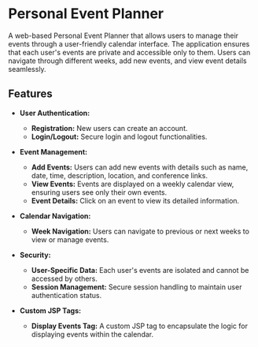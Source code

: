 # Personal Event Planner

A web-based Personal Event Planner that allows users to manage their events through a user-friendly calendar interface. The application ensures that each user's events are private and accessible only to them. Users can navigate through different weeks, add new events, and view event details seamlessly.

## Features

- **User Authentication:**
    - **Registration:** New users can create an account.
    - **Login/Logout:** Secure login and logout functionalities.

- **Event Management:**
    - **Add Events:** Users can add new events with details such as name, date, time, description, location, and conference links.
    - **View Events:** Events are displayed on a weekly calendar view, ensuring users see only their own events.
    - **Event Details:** Click on an event to view its detailed information.

- **Calendar Navigation:**
    - **Week Navigation:** Users can navigate to previous or next weeks to view or manage events.

- **Security:**
    - **User-Specific Data:** Each user's events are isolated and cannot be accessed by others.
    - **Session Management:** Secure session handling to maintain user authentication status.

- **Custom JSP Tags:**
    - **Display Events Tag:** A custom JSP tag to encapsulate the logic for displaying events within the calendar.

